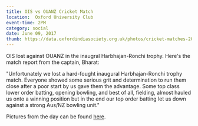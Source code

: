 ```yaml
---
title: OIS vs OUANZ Cricket Match
location:  Oxford University Club
event-time: 2PM
category: social
date: June 09, 2017
thumb: https://data.oxfordindiasociety.org.uk/photos/cricket-matches-2017/ois-ouanz.jpg
---
```


OIS lost against OUANZ in the inaugral Harbhajan-Ronchi trophy. Here's the match report from the captain, Bharat:
 
"Unfortunately we lost a hard-fought inaugural Harbhajan-Ronchi trophy match. Everyone showed some serious grit and determination to run them close after a poor start by us gave them the advantage. Some top class lower order batting, opening bowling, and best of all, fielding, almost hauled us onto a winning position but in the end our top order batting let us down against a strong Aus/NZ bowling unit."

Pictures from the day can be found [here](https://www.facebook.com/events/1952068934819121/).
